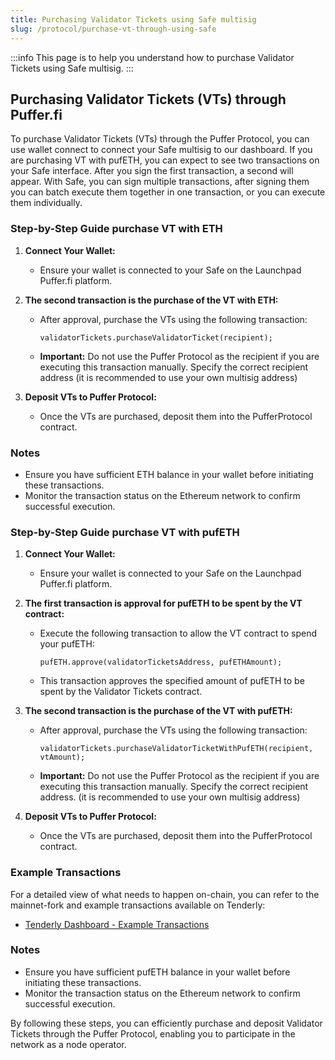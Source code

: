 ```yaml
---
title: Purchasing Validator Tickets using Safe multisig
slug: /protocol/purchase-vt-through-using-safe
---
```


:::info 
This page is to help you understand how to purchase Validator Tickets using Safe multisig.
:::

## Purchasing Validator Tickets (VTs) through Puffer.fi

To purchase Validator Tickets (VTs) through the Puffer Protocol, you can use wallet connect to connect your Safe multisig to our dashboard. If you are purchasing VT with pufETH, you can expect to see two transactions on your Safe interface. After you sign the first transaction, a second will appear.
With Safe, you can sign multiple transactions, after signing them you can batch execute them together in one transaction, or you can execute them individually.

### Step-by-Step Guide purchase VT with ETH

1. **Connect Your Wallet:**
   - Ensure your wallet is connected to your Safe on the Launchpad Puffer.fi platform.

2. **The second transaction is the purchase of the VT with ETH:**
   - After approval, purchase the VTs using the following transaction:
     ```solidity
     validatorTickets.purchaseValidatorTicket(recipient);
     ```
   - **Important:** Do not use the Puffer Protocol as the recipient if you are executing this transaction manually. Specify the correct recipient address (it is recommended to use your own multisig address)

4. **Deposit VTs to Puffer Protocol:**
   - Once the VTs are purchased, deposit them into the PufferProtocol contract.

### Notes
- Ensure you have sufficient ETH balance in your wallet before initiating these transactions.
- Monitor the transaction status on the Ethereum network to confirm successful execution.

### Step-by-Step Guide purchase VT with pufETH

1. **Connect Your Wallet:**
   - Ensure your wallet is connected to your Safe on the Launchpad Puffer.fi platform.

2. **The first transaction is approval for pufETH to be spent by the VT contract:**
   - Execute the following transaction to allow the VT contract to spend your pufETH:
     ```solidity
     pufETH.approve(validatorTicketsAddress, pufETHAmount);
     ```
   - This transaction approves the specified amount of pufETH to be spent by the Validator Tickets contract.

3. **The second transaction is the purchase of the VT with pufETH:**
   - After approval, purchase the VTs using the following transaction:
     ```solidity
     validatorTickets.purchaseValidatorTicketWithPufETH(recipient, vtAmount);
     ```
   - **Important:** Do not use the Puffer Protocol as the recipient if you are executing this transaction manually. Specify the correct recipient address. (it is recommended to use your own multisig address)

4. **Deposit VTs to Puffer Protocol:**
   - Once the VTs are purchased, deposit them into the PufferProtocol contract.
   

### Example Transactions

For a detailed view of what needs to happen on-chain, you can refer to the mainnet-fork and example transactions available on Tenderly:
- [Tenderly Dashboard - Example Transactions](https://dashboard.tenderly.co/explorer/vnet/ad20a314-c817-46ee-a7f1-1f5c8c315e4a/transactions)

### Notes
- Ensure you have sufficient pufETH balance in your wallet before initiating these transactions.
- Monitor the transaction status on the Ethereum network to confirm successful execution.

By following these steps, you can efficiently purchase and deposit Validator Tickets through the Puffer Protocol, enabling you to participate in the network as a node operator.
